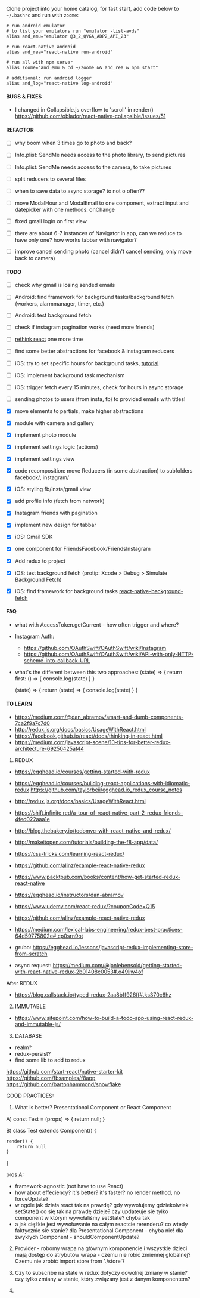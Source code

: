 Clone project into your home catalog, for fast start, add code below to `~/.bashrc` and run with `zoome`:

```
# run android emulator
# to list your emulators run "emulator -list-avds"
alias and_emu="emulator @3_2_QVGA_ADP2_API_23"

# run react-native android
alias and_rea="react-native run-android"

# run all with npm server
alias zoome="and_emu & cd ~/zoome && and_rea & npm start"

# additional: run android logger
alias and_log="react-native log-android"
```

#### BUGS & FIXES
- I changed in Collapsible.js overflow to 'scroll' in render() https://github.com/oblador/react-native-collapsible/issues/51 




#### REFACTOR
- [ ] why boom when 3 times go to photo and back?
- [ ] Info.plist: SendMe needs access to the photo library, to send pictures
- [ ] Info.plist: SendMe needs access to the camera, to take pictures
- [ ] split reducers to several files
- [ ] when to save data to async storage? to not o often??
- [ ] move ModalHour and ModalEmail to one component, extract input and datepicker with one methods: onChange
- [ ] fixed gmail login on first view
- [ ] there are about 6-7 instances of Navigator in app, can we reduce to have only one? how works tabbar with navigator?
- [ ] improve cancel sending photo (cancel didn't cancel sending, only move back to camera)



#### TODO
- [ ] check why gmail is losing sended emails
- [ ] Android: find framework for background tasks/background fetch (workers, alarmmanager, timer, etc.)
- [ ] Android: test background fetch
- [ ] check if instagram pagination works (need more friends)
- [ ] [rethink react](https://facebook.github.io/react/docs/thinking-in-react.html) one more time 
- [ ] find some better abstractions for facebook & instagram reducers
- [ ] iOS: try to set specific hours for background tasks, [tutorial](https://possiblemobile.com/2013/09/ios-7-background-fetch/)
- [ ] iOS: implement background task mechanism
- [ ] iOS: trigger fetch every 15 minutes, check for hours in async storage
- [ ] sending photos to users (from insta, fb) to provided emails with titles!
- [x] move elements to partials, make higher abstractions
- [x] module with camera and gallery
- [x] implement photo module
- [x] implement settings logic (actions)
- [x] implement settings view
- [x] code recomposition: move Reducers (in some abstraction) to subfolders facebook/, instagram/
- [x] iOS: styling fb/insta/gmail view
- [x] add profile info (fetch from network)
- [x] Instagram friends with pagination
- [x] implement new design for tabbar
- [x] iOS: Gmail SDK
- [x] one component for FriendsFacebook/FriendsInstagram
- [x] Add redux to project
- [x] iOS: test background fetch (protip: Xcode > Debug > Simulate Background Fetch)
- [x] iOS: find framework for background tasks [react-native-background-fetch](https://github.com/transistorsoft/react-native-background-fetch)


#### FAQ
- what with AccessToken.getCurrent - how often trigger and where?
- Instagram Auth:
	- https://github.com/OAuthSwift/OAuthSwift/wiki/Instagram
	- https://github.com/OAuthSwift/OAuthSwift/wiki/API-with-only-HTTP-scheme-into-callback-URL
- what's the different between this two approaches:
	(state) => {
		return first: () => {
			console.log(state)
		}
	}

	(state) => {
		return (state) => {
			console.log(state)
		}
	}


#### TO LEARN
- https://medium.com/@dan_abramov/smart-and-dumb-components-7ca2f9a7c7d0
- http://redux.js.org/docs/basics/UsageWithReact.html
- https://facebook.github.io/react/docs/thinking-in-react.html
- https://medium.com/javascript-scene/10-tips-for-better-redux-architecture-69250425af44

1. REDUX
- https://egghead.io/courses/getting-started-with-redux
- https://egghead.io/courses/building-react-applications-with-idiomatic-redux https://github.com/tayiorbeii/egghead.io_redux_course_notes

- http://redux.js.org/docs/basics/UsageWithReact.html

- https://shift.infinite.red/a-tour-of-react-native-part-2-redux-friends-4fed022aaa1e
- http://blog.thebakery.io/todomvc-with-react-native-and-redux/
- http://makeitopen.com/tutorials/building-the-f8-app/data/
- https://css-tricks.com/learning-react-redux/
- https://github.com/alinz/example-react-native-redux
- https://www.packtpub.com/books/content/how-get-started-redux-react-native

- https://egghead.io/instructors/dan-abramov
- https://www.udemy.com/react-redux/?couponCode=Q15
- https://github.com/alinz/example-react-native-redux
- https://medium.com/lexical-labs-engineering/redux-best-practices-64d59775802e#.cp0srn9ot

- grubo: https://egghead.io/lessons/javascript-redux-implementing-store-from-scratch

- async request:
https://medium.com/@jonlebensold/getting-started-with-react-native-redux-2b01408c0053#.o49ljw4of


After REDUX
- https://blog.callstack.io/typed-redux-2aa8bff926ff#.ks370c6hz


2. IMMUTABLE
- https://www.sitepoint.com/how-to-build-a-todo-app-using-react-redux-and-immutable-js/


3. DATABASE
- realm?
- redux-persist?
- find some lib to add to redux



https://github.com/start-react/native-starter-kit
https://github.com/fbsamples/f8app
https://github.com/bartonhammond/snowflake


GOOD PRACTICES:
1. What is better? Presentational Component or React Component

A)
const Test = (props) => {
	return null;
}

B)
class Test extends Component() {

	render() {
		return null
	}
}

pros A:
- framework-agnostic (not have to use React)
- how about effeciency? it's better? it's faster? no render method, no forceUpdate?
- w ogóle jak działa react tak na prawdę? gdy wywołujemy gdziekolwiek setState() co się tak na prawdę dzieje? czy updateuje sie tylko component w którym wywołaliśmy setState? chyba tak
- a jak ciężkie jest wywołuwanie na całym reactcie rerenderu? co wtedy faktycznie sie stanie? dla Presentational Component - chyba nic! dla zwykłych Component - shouldComponentUpdate?


2. Provider - robomy wrapa na głównym komponencie i wszystkie dzieci mają dostęp do atrybutów wrapa - czemu nie robić zmiennej globalnej? Czemu nie zrobić import store from './store'?

3. Czy to subscribe na state w redux dotyczy dowolnej zmiany w stanie? czy tylko zmiany w stanie, który związany jest z danym komponentem?

4. 

